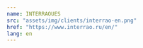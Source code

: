 ```yaml
---
name: INTERRAOUES
src: "assets/img/clients/interrao-en.png"
href: "https://www.interrao.ru/en/"
lang: en
---
```

